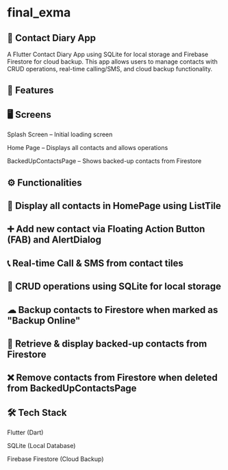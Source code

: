 # final_exma

## 📖 Contact Diary App
A Flutter Contact Diary App using SQLite for local storage and Firebase Firestore for cloud backup. This app allows users to manage contacts with CRUD operations, real-time calling/SMS, and cloud backup functionality.

## 📱 Features
## 🖥 Screens
Splash Screen – Initial loading screen

Home Page – Displays all contacts and allows operations

BackedUpContactsPage – Shows backed-up contacts from Firestore

## ⚙ Functionalities
## 📌 Display all contacts in HomePage using ListTile

## ➕ Add new contact via Floating Action Button (FAB) and AlertDialog

## 📞 Real-time Call & SMS from contact tiles

## 🔄 CRUD operations using SQLite for local storage

## ☁ Backup contacts to Firestore when marked as "Backup Online"

## 📂 Retrieve & display backed-up contacts from Firestore

## ❌ Remove contacts from Firestore when deleted from BackedUpContactsPage

## 🛠 Tech Stack

Flutter (Dart)

SQLite (Local Database)

Firebase Firestore (Cloud Backup)
